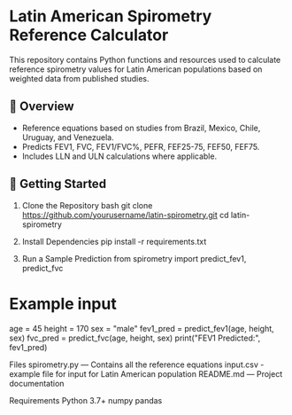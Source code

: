 # Latin American Spirometry Reference Calculator

This repository contains Python functions and resources used to calculate reference spirometry values for Latin American populations based on weighted data from published studies.

## 📄 Overview
- Reference equations based on studies from Brazil, Mexico, Chile, Uruguay, and Venezuela.
- Predicts FEV1, FVC, FEV1/FVC%, PEFR, FEF25-75, FEF50, FEF75.
- Includes LLN and ULN calculations where applicable.

## 🚀 Getting Started

1. Clone the Repository
bash
git clone https://github.com/yourusername/latin-spirometry.git
cd latin-spirometry

2. Install Dependencies
pip install -r requirements.txt

4. Run a Sample Prediction
from spirometry import predict_fev1, predict_fvc
# Example input
age = 45
height = 170
sex = "male"
fev1_pred = predict_fev1(age, height, sex)
fvc_pred = predict_fvc(age, height, sex)
print("FEV1 Predicted:", fev1_pred)

 Files
spirometry.py — Contains all the reference equations
input.csv - example file for input for Latin American population
README.md — Project documentation

 Requirements
Python 3.7+
numpy
pandas
